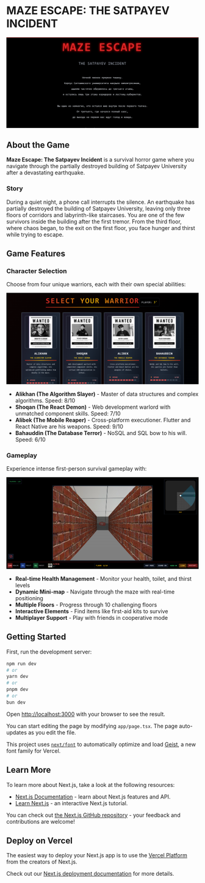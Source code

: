 # MAZE ESCAPE: THE SATPAYEV INCIDENT

![Maze Escape Title Screen](title-screen.png)

## About the Game

**Maze Escape: The Satpayev Incident** is a survival horror game where you navigate through the partially destroyed building of Satpayev University after a devastating earthquake.

### Story
During a quiet night, a phone call interrupts the silence. An earthquake has partially destroyed the building of Satpayev University, leaving only three floors of corridors and labyrinth-like staircases. You are one of the few survivors inside the building after the first tremor. From the third floor, where chaos began, to the exit on the first floor, you face hunger and thirst while trying to escape.

## Game Features

### Character Selection
Choose from four unique warriors, each with their own special abilities:

![Character Selection Screen](character-selection.png)

- **Alikhan (The Algorithm Slayer)** - Master of data structures and complex algorithms. Speed: 8/10
- **Shoqan (The React Demon)** - Web development warlord with unmatched component skills. Speed: 7/10  
- **Alibek (The Mobile Reaper)** - Cross-platform executioner. Flutter and React Native are his weapons. Speed: 9/10
- **Bahauddin (The Database Terror)** - NoSQL and SQL bow to his will. Speed: 6/10

### Gameplay
Experience intense first-person survival gameplay with:

![Gameplay Screenshot](gameplay.png)

- **Real-time Health Management** - Monitor your health, toilet, and thirst levels
- **Dynamic Mini-map** - Navigate through the maze with real-time positioning
- **Multiple Floors** - Progress through 10 challenging floors
- **Interactive Elements** - Find items like first-aid kits to survive
- **Multiplayer Support** - Play with friends in cooperative mode

## Getting Started

First, run the development server:

```bash
npm run dev
# or
yarn dev
# or
pnpm dev
# or
bun dev
```

Open [http://localhost:3000](http://localhost:3000) with your browser to see the result.

You can start editing the page by modifying `app/page.tsx`. The page auto-updates as you edit the file.

This project uses [`next/font`](https://nextjs.org/docs/app/building-your-application/optimizing/fonts) to automatically optimize and load [Geist](https://vercel.com/font), a new font family for Vercel.

## Learn More

To learn more about Next.js, take a look at the following resources:

- [Next.js Documentation](https://nextjs.org/docs) - learn about Next.js features and API.
- [Learn Next.js](https://nextjs.org/learn) - an interactive Next.js tutorial.

You can check out [the Next.js GitHub repository](https://github.com/vercel/next.js) - your feedback and contributions are welcome!

## Deploy on Vercel

The easiest way to deploy your Next.js app is to use the [Vercel Platform](https://vercel.com/new?utm_medium=default-template&filter=next.js&utm_source=create-next-app&utm_campaign=create-next-app-readme) from the creators of Next.js.

Check out our [Next.js deployment documentation](https://nextjs.org/docs/app/building-your-application/deploying) for more details.

